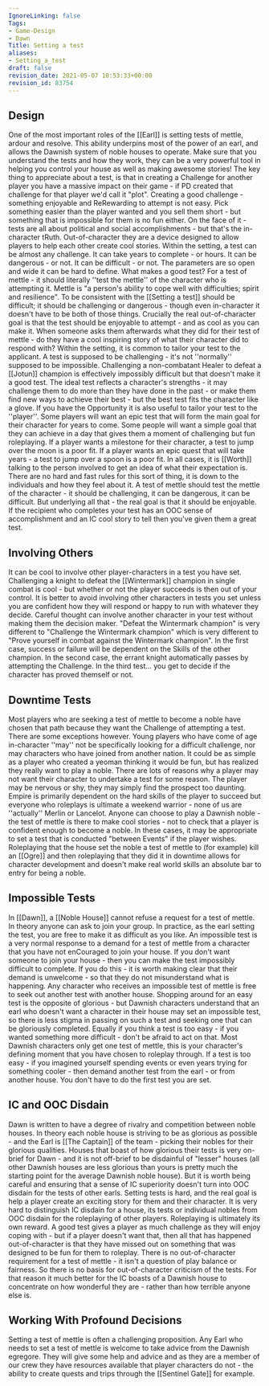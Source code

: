 ```yaml
---
IgnoreLinking: false
Tags:
- Game-Design
- Dawn
Title: Setting a test
aliases:
- Setting_a_test
draft: false
revision_date: 2021-05-07 10:53:33+00:00
revision_id: 83754
---
```


## Design
One of the most important roles of the [[Earl]] is setting tests of mettle, ardour and resolve. This ability underpins most of the power of an earl, and allows the Dawnish system of noble houses to operate. Make sure that you understand the tests and how they work, they can be a very powerful tool in helping you control your house as well as making awesome stories!
The key thing to appreciate about a test, is that in creating a Challenge for another player you have a massive impact on their game - if PD created that challenge for that player we'd call it "plot". Creating a good challenge - something enjoyable and ReRewarding to attempt is not easy. Pick something easier than the player wanted and you sell them short - but something that is impossible for them is no fun either. On the face of it - tests are all about political and social accomplishments - but that's the in-character tRuth. Out-of-character they are a device designed to allow players to help each other create cool stories.
Within the setting, a test can be almost any challenge. It can take years to complete - or hours. It can be dangerous - or not. It can be difficult - or not. The parameters are so open and wide it can be hard to define.
What makes a good test? For a test of mettle - it should literally ''test the mettle'' of the character who is attempting it. Mettle is "a person's ability to cope well with difficulties; spirit and resilience". To be consistent with the [[Setting a test]] should be difficult; it should be challenging or dangerous - though even in-character it doesn't have to be both of those things. Crucially the real out-of-character goal is that the test should be enjoyable to attempt - and as cool as you can make it. When someone asks them afterwards what they did for their test of mettle - do they have a cool inspiring story of what their character did to respond with?
Within the setting, it is common to tailor your test to the applicant. A test is supposed to be challenging - it's not ''normally'' supposed to be impossible. Challenging a non-combatant Healer to defeat a [[Jotun]] champion is effectively impossibly difficult but that doesn't make it a good test. The ideal test reflects a  character's strengths - it may challenge them to do more than they have done in the past - or make them find new ways to achieve their best - but the best test fits the character like a glove.
If you have the Opportunity it is also useful to tailor your test to the ''player''. Some players will want an epic test that will form the main goal for their character for years to come. Some people will want a simple goal that they can achieve in a day that gives them a moment of challenging but fun roleplaying. If a player wants a milestone for their character, a test to jump over the moon is a poor fit. If a player wants an epic quest that will take years - a test to jump over a spoon is a poor fit.
In all cases, it is [[Worth]] talking to the person involved to get an idea of what their expectation is. There are no hard and fast rules for this sort of thing, it is down to the individuals and how they feel about it.
A test of mettle should test the mettle of the character - it should be challenging, it can be dangerous, it can be difficult. But underlying all that - the real goal is that it should be enjoyable. If the recipient who completes your test has an OOC sense of accomplishment and an IC cool story to tell then you've given them a great test.
## Involving Others
It can be cool to involve other player-characters in a test you have set. Challenging a knight to defeat the [[Wintermark]] champion in single combat is cool - but whether or not the player succeeds is then out of your control. It is better to avoid involving other characters in tests you set unless you are confident how they will respond or happy to run with whatever they decide.
Careful thought can involve another character in your test without making them the decision maker. "Defeat the Wintermark champion" is very different to "Challenge the Wintermark champion" which is very different to "Prove yourself in combat against the Wintermark champion". In the first case, success or failure will be dependent on the Skills of the other champion. In the second case, the errant knight automatically passes by attempting the Challenge. In the third test... you get to decide if the character has proved themself or not.
## Downtime Tests
Most players who are seeking a test of mettle to become a noble have chosen that path because they want the Challenge of attempting a test. There are some exceptions however. Young players who have come of age in-character ''may'' not be specifically looking for a difficult challenge, nor may characters who have joined from another nation. It could be as simple as a player who created a yeoman thinking it would be fun, but has realized they really want to play a noble.
There are lots of reasons why a player may not want their character to undertake a test for some reason. The player may be nervous or shy, they may simply find the prospect too daunting. Empire is primarily dependent on the hard skills of the player to succeed but everyone who roleplays is ultimate a weekend warrior - none of us are ''actually'' Merlin or Lancelot. Anyone can choose to play a Dawnish noble - the test of mettle is there to make cool stories - not to check that a player is confident enough to become a noble.
In these cases, it may be appropriate to set a test that is conducted "between Events" if the player wishes. Roleplaying that the house set the noble a test of mettle to (for example) kill an [[Ogre]] and then roleplaying that they did it in downtime allows for character development and doesn't make real world skills an absolute bar to entry for being a noble.
## Impossible Tests
In [[Dawn]], a [[Noble House]] cannot refuse a request for a test of mettle. In theory anyone can ask to join your group. In practice, as the earl setting the test, you are free to make it as difficult as you like. An impossible test is a very normal response to a demand for a test of mettle from a character that you have not enCouraged to join your house. If you don't want someone to join your house - then you can make the test impossibly difficult to complete. If you do this - it is worth making clear that their demand is unwelcome - so that they do not misunderstand what is happening.
Any character who receives an impossible test of mettle is free to seek out another test with another house. Shopping around for an easy test is the opposite of glorious - but Dawnish characters understand that an earl who doesn't want a character in their house may set an impossible test, so there is less stigma in passing on such a test and seeking one that can be gloriously completed.
Equally if you think a test is too easy - if you wanted something more difficult - don't be afraid to act on that. Most Dawnish characters only get one test of mettle, this is your character's defining moment that you have chosen to roleplay through. If a test is too easy - if you imagined yourself spending events or even years trying for something cooler - then demand another test from the earl - or from another house. You don't have to do the first test you are set.
## IC and OOC Disdain
Dawn is written to have a degree of rivalry and competition between noble houses. In theory each noble house is striving to be as glorious as possible - and the Earl is [[The Captain]] of the team - picking their nobles for their glorious qualities. Houses that boast of how glorious their tests is very on-brief for Dawn - and it is not off-brief to be disdainful of "lesser" houses (all other Dawnish houses are less glorious than yours is pretty much the starting point for the average Dawnish noble house).
But it is worth being careful and ensuring that a sense of IC superiority doesn't turn into OOC disdain for the tests of other earls. Setting tests is hard, and the real goal is help a player create an exciting story for them and their character. It is very hard to distinguish IC disdain for a house, its tests or individual nobles from OOC disdain for the roleplaying of other players.
Roleplaying is ultimately its own reward. A good test gives a player as much challenge as they will enjoy coping with - but if a player doesn't want that, then all that has happened out-of-character is that they have missed out on something that was designed to be fun for them to roleplay. There is no out-of-character requirement for a test of mettle - it isn't a question of play balance or fairness. So there is no basis for out-of-character criticism of the tests. For that reason it much better for the IC boasts of a Dawnish house to concentrate on how wonderful they are - rather than how terrible anyone else is.
## Working With Profound Decisions
Setting a test of mettle is often a challenging proposition. Any Earl who needs to set a test of mettle is welcome to take advice from the Dawnish egregore. They will give some help and advice and as they are a member of our crew they have resources available that player characters do not - the ability to create quests and trips through the [[Sentinel Gate]] for example.